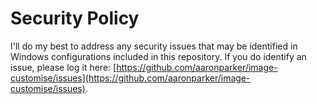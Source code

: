 # Security Policy

I'll do my best to address any security issues that may be identified in Windows configurations included in this repository. If you do identify an issue, please log it here: [https://github.com/aaronparker/image-customise/issues](https://github.com/aaronparker/image-customise/issues).

